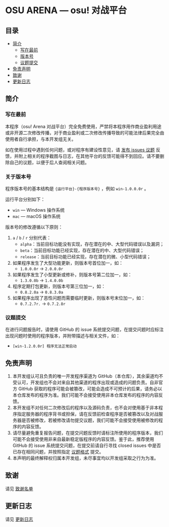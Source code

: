 # OSU ARENA — osu! 对战平台

## 目录

* [简介](#简介)
  * [写在最前](#写在最前)
  * [版本号](#版本号)
  * [议题提交](#议题提交)
* [免责声明](#免责声明)
* [致谢](#致谢)
* [更新日志](#更新日志)

## 简介

### 写在最前

本程序（osu! Arena 对战平台）完全免费使用，严禁将本程序用作商业盈利用途或非开源二次修改传播，对于商业盈利或二次修改传播导致的可能法律后果完全由使用者自行承担，与本开发组无关。

如在使用过程中遇到任何问题，或对程序有建设性意见，请 [发布 issues 议题](issues) 反馈，并附上相关的程序截图与日志，在其他平台的反馈可能得不到回应。请不要删除自己的议题，以便于后人查阅相关问题。

### 关于版本号

程序版本号的基本结构是 `{运行平台}-{程序版本号}` ，例如 `win-1.0.0.0r` 。

运行平台分别如下：

* `win` — Windows 操作系统
* `mac` — macOS 操作系统

版本号的修改遵循以下原则：

1. `a` / `b` / `r` 分别代表：
   * `alpha`：当前目标功能没有实现，存在潜在的中、大型代码错误以及漏洞；
   * `beta`：当前目标功能已经实现，存在潜在的中、大型代码错误；
   * `release`：当前目标功能已经实现，存在潜在的微、小型代码错误；
2. 如果程序发生了大型功能更新，则版本号首位加一，如：
   * `1.0.0.0r` → `2.0.0.0r`
3. 如果程序发生了小型更新或修补，则版本号第二位加一，如：
   * `1.3.0.0b` → `1.4.0.0b`
4. 程序定期打包更新，则版本号第三位加一，如：
   * `0.8.2.0a` → `0.8.3.0a`
5. 如果程序出现了恶性问题而需要临时更新，则版本号末位加一，如：
   * `0.7.2.7r.` → `0.7.2.8r`
  
### 议题提交

在进行问题报告时，请使用 GitHub 的 issue 系统提交问题，在提交问题时应标注出现问题时使用的程序版本，并附带描述与相关文件，如：
  * `[win-1.2.0.0r] 程序无法正常启动`

## 免责声明

1. 本开发组认可且负责的唯一开发程序渠道为 GitHub（本仓库），其余渠道均不受认可，开发组也不会对来自其他渠道的程序出现或造成的问题负责。自非官方 GitHub 获取的程序可能会被篡改，可能会造成不可预计的后果，请务必以本仓库发布的程序为准。我们可能不会接受使用非本仓库发布的程序的内容反馈。
2. 本开发组不对任何二次修改后的程序以及源码负责，也不会对使用基于非本程序指定服务器的程序背书或担保，请在反馈前检查程序是否被篡改以及对战服务器是否被修改，若被修改请勿提交议题，我们可能不会接受使用被修改的程序的内容反馈。
3. 请尽量避免重复报告问题，在提交问题反馈时请标注所使用的程序版本，我们可能不会接受使用非来自最新稳定版程序的内容反馈。鉴于此，推荐使用 GitHub 的 issue 系统提交问题，在提交前请自行寻找 closed issues 中是否已存在相同问题，并按照指定 [议题格式](#议题提交) 提交。
4. 本声明的最终解释权归属本开发组，未尽事宜均以开发组采取之行为为准。

## 致谢

请见 [致谢名单](CREDIT.md)

## 更新日志

请见 [更新日志](UPDATELOG.md)
